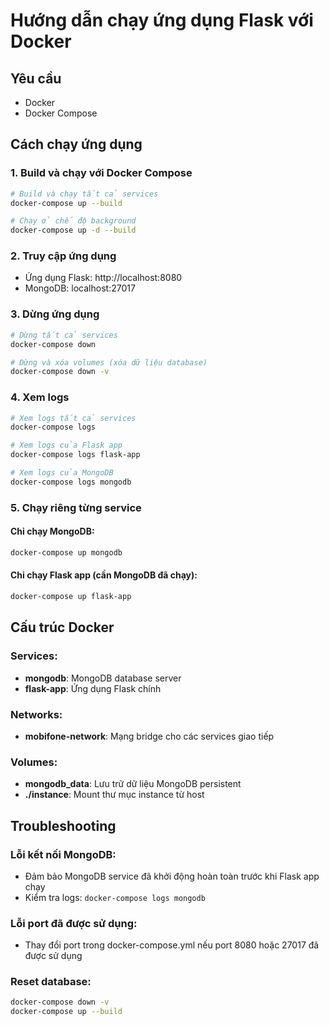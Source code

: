 # Hướng dẫn chạy ứng dụng Flask với Docker

## Yêu cầu
- Docker
- Docker Compose

## Cách chạy ứng dụng

### 1. Build và chạy với Docker Compose
```bash
# Build và chạy tất cả services
docker-compose up --build

# Chạy ở chế độ background
docker-compose up -d --build
```

### 2. Truy cập ứng dụng
- Ứng dụng Flask: http://localhost:8080
- MongoDB: localhost:27017

### 3. Dừng ứng dụng
```bash
# Dừng tất cả services
docker-compose down

# Dừng và xóa volumes (xóa dữ liệu database)
docker-compose down -v
```

### 4. Xem logs
```bash
# Xem logs tất cả services
docker-compose logs

# Xem logs của Flask app
docker-compose logs flask-app

# Xem logs của MongoDB
docker-compose logs mongodb
```

### 5. Chạy riêng từng service

#### Chỉ chạy MongoDB:
```bash
docker-compose up mongodb
```

#### Chỉ chạy Flask app (cần MongoDB đã chạy):
```bash
docker-compose up flask-app
```

## Cấu trúc Docker

### Services:
- **mongodb**: MongoDB database server
- **flask-app**: Ứng dụng Flask chính

### Networks:
- **mobifone-network**: Mạng bridge cho các services giao tiếp

### Volumes:
- **mongodb_data**: Lưu trữ dữ liệu MongoDB persistent
- **./instance**: Mount thư mục instance từ host

## Troubleshooting

### Lỗi kết nối MongoDB:
- Đảm bảo MongoDB service đã khởi động hoàn toàn trước khi Flask app chạy
- Kiểm tra logs: `docker-compose logs mongodb`

### Lỗi port đã được sử dụng:
- Thay đổi port trong docker-compose.yml nếu port 8080 hoặc 27017 đã được sử dụng

### Reset database:
```bash
docker-compose down -v
docker-compose up --build
``` 